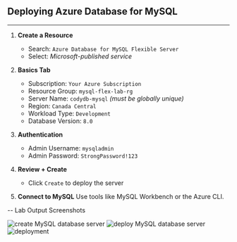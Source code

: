 ## Deploying Azure Database for MySQL

---

1. **Create a Resource**
   - Search: `Azure Database for MySQL Flexible Server`
   - Select: *Microsoft-published service*

2. **Basics Tab**
   - Subscription: `Your Azure Subscription`
   - Resource Group: `mysql-flex-lab-rg`
   - Server Name: `codydb-mysql` *(must be globally unique)*
   - Region: `Canada Central`
   - Workload Type: `Development`
   - Database Version: `8.0`

3. **Authentication**
   - Admin Username: `mysqladmin`
   - Admin Password: `StrongPassword!123`

4. **Review + Create**
   - Click `Create` to deploy the server

5. **Connect to MySQL**
   Use tools like MySQL Workbench or the Azure CLI.

-- Lab Output Screenshots

![create MySQL database server](https://github.com/user-attachments/assets/81b19665-50ca-4859-98fe-71c4e1007f10)
![deploy MySQL database server](https://github.com/user-attachments/assets/3a597f84-8625-4218-9153-18c1e28ca50e)
![deployment](https://github.com/user-attachments/assets/26bb53e2-80d2-4fc8-8bfb-68630266b560)

